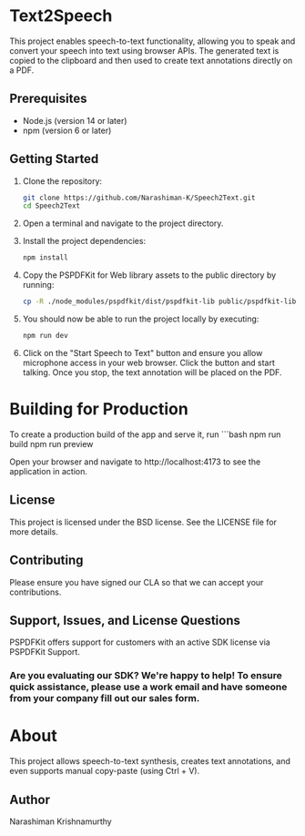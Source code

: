 # Text2Speech

This project enables speech-to-text functionality, allowing you to speak and convert your speech into text using browser APIs. The generated text is copied to the clipboard and then used to create text annotations directly on a PDF.

## Prerequisites

- Node.js (version 14 or later)
- npm (version 6 or later)

## Getting Started

1. Clone the repository:

   ```bash
   git clone https://github.com/Narashiman-K/Speech2Text.git
   cd Speech2Text

2. Open a terminal and navigate to the project directory.
3. Install the project dependencies:
    ```bash
    npm install

4.  Copy the PSPDFKit for Web library assets to the public directory by running:
    ```bash
    cp -R ./node_modules/pspdfkit/dist/pspdfkit-lib public/pspdfkit-lib

5. You should now be able to run the project locally by executing:
    ```bash
    npm run dev

6. Click on the "Start Speech to Text" button and ensure you allow microphone access in your web browser. Click the button and start talking. Once you stop, the text annotation will be placed on the PDF.

# Building for Production
To create a production build of the app and serve it, run
    ```bash
    npm run build
    npm run preview

Open your browser and navigate to http://localhost:4173 to see the application in action.

## License
This project is licensed under the BSD license. See the LICENSE file for more details.

## Contributing
Please ensure you have signed our CLA so that we can accept your contributions.

## Support, Issues, and License Questions
PSPDFKit offers support for customers with an active SDK license via PSPDFKit Support.

### Are you evaluating our SDK? We're happy to help! To ensure quick assistance, please use a work email and have someone from your company fill out our sales form.

# About
This project allows speech-to-text synthesis, creates text annotations, and even supports manual copy-paste (using Ctrl + V).

## Author
Narashiman Krishnamurthy
